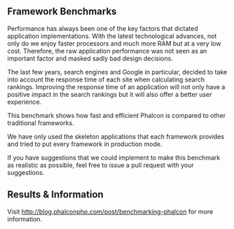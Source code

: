 Framework Benchmarks
--------------------

Performance has always been one of the key factors that dictated application implementations. With the latest technological advances, not only do we enjoy faster processors and much more RAM but at a very low cost. Therefore, the raw application performance was not seen as an important factor and masked sadly bad design decisions.

The last few years, search engines and Google in particular, decided to take into account the response time of each site when calculating search rankings. Improving the response time of an application will not only have a positive impact in the search rankings but it will also offer a better user experience. 

This benchmark shows how fast and efficient Phalcon is compared to other traditional frameworks.

We have only used the skeleton applications that each framework provides and tried to put every framework in production mode.

If you have suggestions that we could implement to make this benchmark as realistic as possible, feel free to issue a pull request with your suggestions.

Results & Information
---------------------

Visit http://blog.phalconphp.com/post/benchmarking-phalcon for more information.

